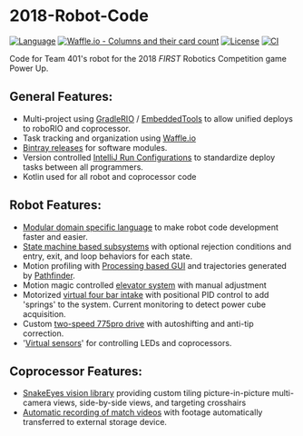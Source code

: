 # 2018-Robot-Code

[![Language](https://img.shields.io/github/languages/top/team401/2018-Robot-Code.svg)](https://github.com/team401/2018-Robot-Code) 
[![Waffle.io - Columns and their card count](https://badge.waffle.io/team401/2018-Robot-Code.svg?columns=all)](https://waffle.io/team401/2018-Robot-Code)
[![License](https://img.shields.io/github/license/team401/2018-Robot-Code.svg)](https://github.com/team401/2018-Robot-Code/blob/master/LICENSE)
[![CI](https://api.travis-ci.org/team401/2018-Robot-Code.svg?branch=master)](https://travis-ci.org/team401/2018-Robot-Code)

Code for Team 401's robot for the 2018 *FIRST* Robotics Competition game Power Up.

## General Features:
* Multi-project using [GradleRIO](https://github.com/Open-RIO/GradleRIO) / [EmbeddedTools](https://github.com/JacisNonsense/EmbeddedTools) to allow unified deploys to roboRIO and coprocessor.
* Task tracking and organization using [Waffle.io](https://waffle.io/team401/2018-Robot-Code)
* [Bintray releases](https://bintray.com/team401) for software modules.
* Version controlled [IntelliJ Run Configurations](.idea/runConfigurations) to standardize deploy tasks between all programmers.
*  Kotlin used for all robot and coprocessor code



## Robot Features:
*  [Modular domain specific language](https://github.com/team401/SnakeSkin) to make robot code development faster and easier.
*  [State machine based subsystems](robot/src/main/kotlin/org/team401/robot2018/subsystems/Rungs.kt) with optional rejection conditions and entry, exit, and loop behaviors for each state.
*  Motion profiling with [Processing based GUI](https://github.com/team401/MP-Generator) and trajectories generated by [Pathfinder](https://github.com/JacisNonsense/Pathfinder). 
*  Motion magic controlled [elevator system](robot/src/main/kotlin/org/team401/robot2018/subsystems/Elevator.kt) with manual adjustment
*  Motorized [virtual four bar intake](robot/src/main/kotlin/org/team401/robot2018/subsystems/Intake.kt) with positional PID control to add 'springs' to the system. Current monitoring to detect power cube acquisition.
*  Custom [two-speed 775pro drive](robot/src/main/kotlin/org/team401/robot2018/subsystems/Drivetrain.kt) with autoshifting and anti-tip correction.
*  '[Virtual sensors](robot/src/main/kotlin/org/team401/robot2018/Sensors.kt)' for controlling LEDs and coprocessors.

## Coprocessor Features:
* [SnakeEyes vision library](https://github.com/team401/SnakeEyes) providing custom tiling picture-in-picture multi-camera views, side-by-side views, and targeting crosshairs
* [Automatic recording of match videos](vision/src/main/kotlin/org/team401/vision2018/VideoRecorder.kt) with footage automatically transferred to external storage device.

